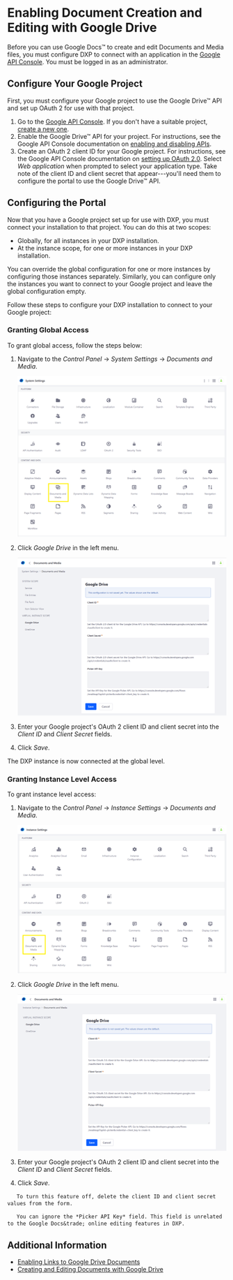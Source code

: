 # Enabling Document Creation and Editing with Google Drive

Before you can use Google Docs&trade; to create and edit Documents and Media files, you must configure DXP to connect with an application in the [Google API Console](https://console.developers.google.com). You must be logged in as an administrator.

## Configure Your Google Project

First, you must configure your Google project to use the Google Drive&trade; API and set up OAuth 2 for use with that project.

1. Go to the [Google API Console](https://console.developers.google.com). If you don't have a suitable project, [create a new one](https://support.google.com/googleapi/answer/6251787?hl=en&ref_topic=7014522).
1. Enable the Google Drive&trade; API for your project. For instructions, see the Google API Console documentation on [enabling and disabling APIs](https://support.google.com/googleapi/answer/6158841).
1. Create an OAuth 2 client ID for your Google project. For instructions, see the Google API Console documentation on [setting up OAuth 2.0](https://support.google.com/googleapi/answer/6158849). Select *Web application* when prompted to select your application type. Take note of the client ID and client secret that appear---you'll need them to configure the portal to use the Google Drive&trade; API.

## Configuring the Portal

Now that you have a Google project set up for use with DXP, you must connect your installation to that project. You can do this at two scopes:

* Globally, for all instances in your DXP installation.
* At the instance scope, for one or more instances in your DXP installation.

You can override the global configuration for one or more instances by configuring those instances separately. Similarly, you can configure only the instances you want to connect to your Google project and leave the global configuration empty.

Follow these steps to configure your DXP installation to connect to your Google project:

### Granting Global Access

To grant global access, follow the steps below:

1. Navigate to the *Control Panel* &rarr; *System Settings* &rarr; *Documents and Media*.

    ![Connect Google Drive at the global level in the Systems Settings.](./enabling-document-creation-and-editing-with-google-drive/images/01.png)

1. Click *Google Drive* in the left menu.

    ![Enter your credentials.](./enabling-document-creation-and-editing-with-google-drive/images/02.png)

1. Enter your Google project's OAuth 2 client ID and client secret into the *Client ID* and *Client Secret* fields.
1. Click *Save*.

The DXP instance is now connected at the global level.

### Granting Instance Level Access

To grant instance level access:

1. Navigate to the *Control Panel* &rarr; *Instance Settings* &rarr; *Documents and Media*.

    ![Connect Google Drive at the global level in the Instance Settings.](./enabling-document-creation-and-editing-with-google-drive/images/03.png)

1. Click *Google Drive* in the left menu.

    ![Enter your credentials.](./enabling-document-creation-and-editing-with-google-drive/images/04.png)

1. Enter your Google project's OAuth 2 client ID and client secret into the *Client ID* and *Client Secret* fields.
1. Click *Save*.

```tip::
   To turn this feature off, delete the client ID and client secret values from the form.
```

```tip::
   You can ignore the *Picker API Key* field. This field is unrelated to the Google Docs&trade; online editing features in DXP.
```

## Additional Information

* [Enabling Links to Google Drive Documents](./enabling-links-to-google-drive-documents.md)
* [Creating and Editing Documents with Google Drive](../../uploading-and-managing/creating-documents/creating-and-editing-documents-with-google-drive.md)
